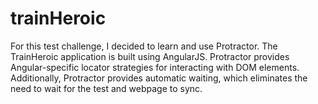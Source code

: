 # trainHeroic

For this test challenge, I decided to learn and use Protractor. The TrainHeroic application is built using AngularJS. Protractor provides Angular-specific locator strategies for interacting with DOM elements. Additionally, Protractor provides automatic waiting, which eliminates the need to wait for the test and webpage to sync.
